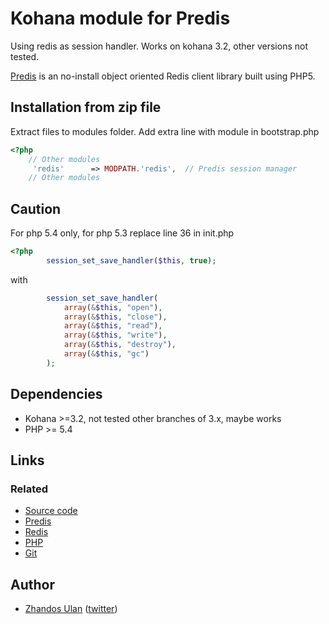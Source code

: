 # Kohana module for Predis
Using redis as session handler. Works on kohana 3.2, other versions not tested.

[Predis](https://github.com/nrk/predis) is an no-install object oriented Redis client library built using PHP5.

## Installation from zip file

Extract files to modules folder. Add extra line with module in bootstrap.php 

```php
<?php
	// Other modules
	 'redis'	  => MODPATH.'redis',  // Predis session manager
	// Other modules
```

## Caution
For php 5.4 only, for php 5.3 replace line 36 in init.php

```php
<?php
        session_set_save_handler($this, true);
```
with
```php
        session_set_save_handler(
            array(&$this, "open"),
            array(&$this, "close"),
            array(&$this, "read"),
            array(&$this, "write"),
            array(&$this, "destroy"),
            array(&$this, "gc")
        );
```


## Dependencies ##

- Kohana >=3.2, not tested other branches of 3.x, maybe works
- PHP >= 5.4

## Links ##

### Related ###
- [Source code](https://github.com/jandosul/kohana32-predis)
- [Predis](http://github.com/nrk/predis/)
- [Redis](http://redis.io/)
- [PHP](http://php.net/)
- [Git](http://git-scm.com/)

## Author ##

- [Zhandos Ulan](mailto:jandosul@gmail.com) ([twitter](http://twitter.com/jandosul))